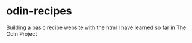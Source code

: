 # odin-recipes

Building a basic recipe website with the html I have learned so far in The Odin Project
